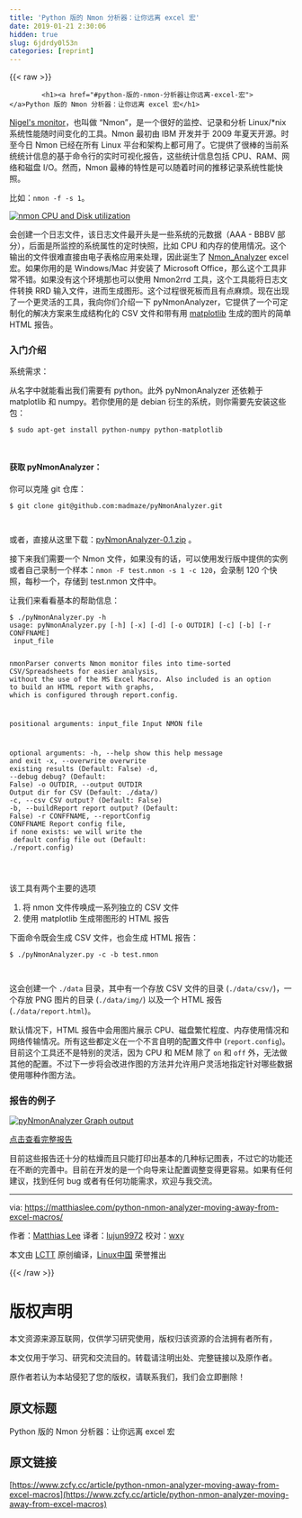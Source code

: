 ```yaml
---
title: 'Python 版的 Nmon 分析器：让你远离 excel 宏' 
date: 2019-01-21 2:30:06
hidden: true
slug: 6jdrdy0l53n
categories: [reprint]
---
```


{{< raw >}}

            <h1><a href="#python-版的-nmon-分析器让你远离-excel-宏"></a>Python 版的 Nmon 分析器：让你远离 excel 宏</h1>
<p><a href="http://nmon.sourceforge.net/">Nigel's monitor</a>，也叫做 “Nmon”，是一个很好的监控、记录和分析 Linux/*nix 系统性能随时间变化的工具。Nmon 最初由 IBM 开发并于 2009 年夏天开源。时至今日 Nmon 已经在所有 Linux 平台和架构上都可用了。它提供了很棒的当前系统统计信息的基于命令行的实时可视化报告，这些统计信息包括 CPU、RAM、网络和磁盘 I/O。然而，Nmon 最棒的特性是可以随着时间的推移记录系统性能快照。</p>
<p>比如：<code>nmon -f -s 1</code>。</p>
<p><a href="https://camo.githubusercontent.com/258cde7588e7b17791f5f3a56e30cbbd1248dacc/68747470733a2f2f6d617474686961736c65652e636f6d2f2f636f6e74656e742f696d616765732f323031352f30362f6e6d6f6e5f6370756469736b2e706e67"><img src="https://p0.ssl.qhimg.com/t01a72328ca7ccf6e1b.png" alt="nmon CPU and Disk utilization"></a></p>
<p>会创建一个日志文件，该日志文件最开头是一些系统的元数据（AAA - BBBV 部分），后面是所监控的系统属性的定时快照，比如 CPU 和内存的使用情况。这个输出的文件很难直接由电子表格应用来处理，因此诞生了 <a href="http://www.ibm.com/developerworks/wikis/display/WikiPtype/nmonanalyser">Nmon_Analyzer</a> excel 宏。如果你用的是 Windows/Mac 并安装了 Microsoft Office，那么这个工具非常不错。如果没有这个环境那也可以使用 Nmon2rrd 工具，这个工具能将日志文件转换 RRD 输入文件，进而生成图形。这个过程很死板而且有点麻烦。现在出现了一个更灵活的工具，我向你们介绍一下 pyNmonAnalyzer，它提供了一个可定制化的解决方案来生成结构化的 CSV 文件和带有用 <a href="http://matplotlib.org/">matplotlib</a> 生成的图片的简单 HTML 报告。</p>
<h3><a href="#入门介绍"></a>入门介绍</h3>
<p>系统需求：</p>
<p>从名字中就能看出我们需要有 python。此外 pyNmonAnalyzer 还依赖于 matplotlib 和 numpy。若你使用的是 debian 衍生的系统，则你需要先安装这些包：</p>
<pre><code class="hljs vim">$ sudo apt-<span class="hljs-built_in">get</span> install <span class="hljs-keyword">python</span>-numpy <span class="hljs-keyword">python</span>-matplotlib

</code></pre><h4><a href="#获取-pynmonanalyzer"></a>获取 pyNmonAnalyzer：</h4>
<p>你可以克隆 git 仓库：</p>
<pre><code class="hljs stylus">$ git clone git@github<span class="hljs-selector-class">.com</span>:madmaze/pyNmonAnalyzer<span class="hljs-selector-class">.git</span>

</code></pre><p>或者，直接从这里下载：<a href="https://github.com/madmaze/pyNmonAnalyzer/blob/master/release/pyNmonAnalyzer-0.1.zip?raw=true">pyNmonAnalyzer-0.1.zip</a> 。</p>
<p>接下来我们需要一个 Nmon 文件，如果没有的话，可以使用发行版中提供的实例或者自己录制一个样本：<code>nmon -F test.nmon -s 1 -c 120</code>，会录制 120 个快照，每秒一个，存储到 test.nmon 文件中。</p>
<p>让我们来看看基本的帮助信息：</p>
<pre><code class="hljs routeros">$ ./pyNmonAnalyzer.py -h
usage: pyNmonAnalyzer.py [-h] [-x] [-d] [-o OUTDIR] [-c] [-b] [-r CONFFNAME]
 input_file

nmonParser converts Nmon monitor files into time-sorted
CSV/Spreadsheets <span class="hljs-keyword">for</span> easier analysis, without the use of the
MS Excel Macro. Also included is an option <span class="hljs-keyword">to</span> build an HTML
report with graphs, which is configured through report.config.

positional arguments:
 input_file Input NMON file

optional arguments:
 -h, --help show this help message <span class="hljs-keyword">and</span> exit
 -x, --overwrite overwrite existing results (Default: <span class="hljs-literal">False</span>)
 -d, --<span class="hljs-builtin-name">debug</span> debug? (Default: <span class="hljs-literal">False</span>)
 -o OUTDIR, --output OUTDIR
 Output dir <span class="hljs-keyword">for</span> CSV (Default: ./data/)
 -c, --csv CSV output? (Default: <span class="hljs-literal">False</span>)
 -b, --buildReport report output? (Default: <span class="hljs-literal">False</span>)
 -r CONFFNAME, --reportConfig CONFFNAME
 Report<span class="hljs-built_in"> config </span>file, <span class="hljs-keyword">if</span> none exists: we will write the
<span class="hljs-built_in"> default config </span>file out (Default: ./report.config)

</code></pre><p>该工具有两个主要的选项</p>
<ol>
<li>将 nmon 文件传唤成一系列独立的 CSV 文件</li>
<li>使用 matplotlib 生成带图形的 HTML 报告</li>
</ol>
<p>下面命令既会生成 CSV 文件，也会生成 HTML 报告：</p>
<pre><code class="hljs stylus">$ ./pyNmonAnalyzer<span class="hljs-selector-class">.py</span> -c -<span class="hljs-selector-tag">b</span> test<span class="hljs-selector-class">.nmon</span>

</code></pre><p>这会创建一个 <code>./data</code> 目录，其中有一个存放 CSV 文件的目录 (<code>./data/csv/</code>)，一个存放 PNG 图片的目录 (<code>./data/img/</code>) 以及一个 HTML 报告 (<code>./data/report.html</code>)。</p>
<p>默认情况下，HTML 报告中会用图片展示 CPU、磁盘繁忙程度、内存使用情况和网络传输情况。所有这些都定义在一个不言自明的配置文件中 (<code>report.config</code>)。目前这个工具还不是特别的灵活，因为 CPU 和 MEM 除了 <code>on</code> 和 <code>off</code> 外，无法做其他的配置。不过下一步将会改进作图的方法并允许用户灵活地指定针对哪些数据使用哪种作图方法。</p>
<h3><a href="#报告的例子"></a>报告的例子</h3>
<p><a href="https://camo.githubusercontent.com/5121ba3a8edc593e173b0e1d51fd8c1bfc0d8ef2/68747470733a2f2f6d617474686961736c65652e636f6d2f2f636f6e74656e742f696d616765732f323031372f30342f7465617365722d73686f72745f302e706e67"><img src="https://p0.ssl.qhimg.com/t01a322daa6bf891cd7.png" alt="pyNmonAnalyzer Graph output" title="pyNmonAnalyzer Graph output"></a></p>
<p><a href="http://matthiaslee.com/pub/pyNmonAnalyzer/data/report.html">点击查看完整报告</a></p>
<p>目前这些报告还十分的枯燥而且只能打印出基本的几种标记图表，不过它的功能还在不断的完善中。目前在开发的是一个向导来让配置调整变得更容易。如果有任何建议，找到任何 bug 或者有任何功能需求，欢迎与我交流。</p>
<hr>
<p>via: <a href="https://matthiaslee.com/python-nmon-analyzer-moving-away-from-excel-macros/">https://matthiaslee.com/python-nmon-analyzer-moving-away-from-excel-macros/</a></p>
<p>作者：<a href="https://matthiaslee.com/">Matthias Lee</a> 译者：<a href="https://github.com/lujun9972">lujun9972</a> 校对：<a href="https://github.com/wxy">wxy</a></p>
<p>本文由 <a href="https://github.com/LCTT/TranslateProject">LCTT</a> 原创编译，<a href="https://linux.cn/">Linux中国</a> 荣誉推出</p>

          
{{< /raw >}}

# 版权声明
本文资源来源互联网，仅供学习研究使用，版权归该资源的合法拥有者所有，

本文仅用于学习、研究和交流目的。转载请注明出处、完整链接以及原作者。

原作者若认为本站侵犯了您的版权，请联系我们，我们会立即删除！

## 原文标题
Python 版的 Nmon 分析器：让你远离 excel 宏

## 原文链接
[https://www.zcfy.cc/article/python-nmon-analyzer-moving-away-from-excel-macros](https://www.zcfy.cc/article/python-nmon-analyzer-moving-away-from-excel-macros)

